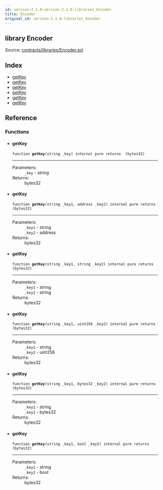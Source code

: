 ```yaml
---
id: version-2.1.0-version-2.1.0-libraries_Encoder
title: Encoder
original_id: version-2.1.0-libraries_Encoder
---
```


<div class="contract-doc"><div class="contract"><h2 class="contract-header"><span class="contract-kind">library</span> Encoder</h2><div class="source">Source: <a href="https://github.com/PolymathNetwork/polymath-core/blob/v2.1.0/contracts/libraries/Encoder.sol" target="_blank">contracts/libraries/Encoder.sol</a></div></div><div class="index"><h2>Index</h2><ul><li><a href="libraries_Encoder.html#getKey">getKey</a></li><li><a href="libraries_Encoder.html#getKey">getKey</a></li><li><a href="libraries_Encoder.html#getKey">getKey</a></li><li><a href="libraries_Encoder.html#getKey">getKey</a></li><li><a href="libraries_Encoder.html#getKey">getKey</a></li><li><a href="libraries_Encoder.html#getKey">getKey</a></li></ul></div><div class="reference"><h2>Reference</h2><div class="functions"><h3>Functions</h3><ul><li><div class="item function"><span id="getKey" class="anchor-marker"></span><h4 class="name">getKey</h4><div class="body"><code class="signature">function <strong>getKey</strong><span>(string _key) </span><span>internal </span><span>pure </span><span>returns  (bytes32) </span></code><hr/><dl><dt><span class="label-parameters">Parameters:</span></dt><dd><div><code>_key</code> - string</div></dd><dt><span class="label-return">Returns:</span></dt><dd>bytes32</dd></dl></div></div></li><li><div class="item function"><span id="getKey" class="anchor-marker"></span><h4 class="name">getKey</h4><div class="body"><code class="signature">function <strong>getKey</strong><span>(string _key1, address _key2) </span><span>internal </span><span>pure </span><span>returns  (bytes32) </span></code><hr/><dl><dt><span class="label-parameters">Parameters:</span></dt><dd><div><code>_key1</code> - string</div><div><code>_key2</code> - address</div></dd><dt><span class="label-return">Returns:</span></dt><dd>bytes32</dd></dl></div></div></li><li><div class="item function"><span id="getKey" class="anchor-marker"></span><h4 class="name">getKey</h4><div class="body"><code class="signature">function <strong>getKey</strong><span>(string _key1, string _key2) </span><span>internal </span><span>pure </span><span>returns  (bytes32) </span></code><hr/><dl><dt><span class="label-parameters">Parameters:</span></dt><dd><div><code>_key1</code> - string</div><div><code>_key2</code> - string</div></dd><dt><span class="label-return">Returns:</span></dt><dd>bytes32</dd></dl></div></div></li><li><div class="item function"><span id="getKey" class="anchor-marker"></span><h4 class="name">getKey</h4><div class="body"><code class="signature">function <strong>getKey</strong><span>(string _key1, uint256 _key2) </span><span>internal </span><span>pure </span><span>returns  (bytes32) </span></code><hr/><dl><dt><span class="label-parameters">Parameters:</span></dt><dd><div><code>_key1</code> - string</div><div><code>_key2</code> - uint256</div></dd><dt><span class="label-return">Returns:</span></dt><dd>bytes32</dd></dl></div></div></li><li><div class="item function"><span id="getKey" class="anchor-marker"></span><h4 class="name">getKey</h4><div class="body"><code class="signature">function <strong>getKey</strong><span>(string _key1, bytes32 _key2) </span><span>internal </span><span>pure </span><span>returns  (bytes32) </span></code><hr/><dl><dt><span class="label-parameters">Parameters:</span></dt><dd><div><code>_key1</code> - string</div><div><code>_key2</code> - bytes32</div></dd><dt><span class="label-return">Returns:</span></dt><dd>bytes32</dd></dl></div></div></li><li><div class="item function"><span id="getKey" class="anchor-marker"></span><h4 class="name">getKey</h4><div class="body"><code class="signature">function <strong>getKey</strong><span>(string _key1, bool _key2) </span><span>internal </span><span>pure </span><span>returns  (bytes32) </span></code><hr/><dl><dt><span class="label-parameters">Parameters:</span></dt><dd><div><code>_key1</code> - string</div><div><code>_key2</code> - bool</div></dd><dt><span class="label-return">Returns:</span></dt><dd>bytes32</dd></dl></div></div></li></ul></div></div></div>
